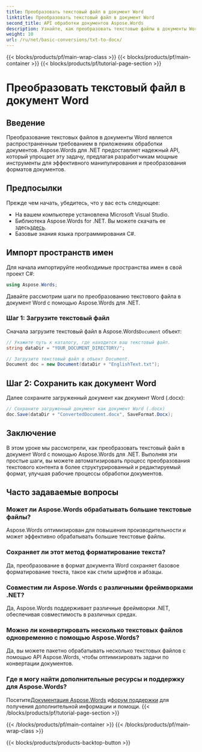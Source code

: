 ```yaml
---
title: Преобразовать текстовый файл в документ Word
linktitle: Преобразовать текстовый файл в документ Word
second_title: API обработки документов Aspose.Words
description: Узнайте, как преобразовать текстовые файлы в документы Word с помощью Aspose.Words для .NET. Эффективно управляйте преобразованиями документов с помощью нашего всеобъемлющего руководства.
weight: 10
url: /ru/net/basic-conversions/txt-to-docx/
---
```


{{< blocks/products/pf/main-wrap-class >}}
{{< blocks/products/pf/main-container >}}
{{< blocks/products/pf/tutorial-page-section >}}

# Преобразовать текстовый файл в документ Word

## Введение

Преобразование текстовых файлов в документы Word является распространенным требованием в приложениях обработки документов. Aspose.Words для .NET предоставляет надежный API, который упрощает эту задачу, предлагая разработчикам мощные инструменты для эффективного манипулирования и преобразования форматов документов.

## Предпосылки

Прежде чем начать, убедитесь, что у вас есть следующее:
- На вашем компьютере установлена Microsoft Visual Studio.
-  Библиотека Aspose.Words for .NET. Вы можете скачать ее здесь[здесь](https://releases.aspose.com/words/net/).
- Базовые знания языка программирования C#.

## Импорт пространств имен

Для начала импортируйте необходимые пространства имен в свой проект C#:
```csharp
using Aspose.Words;
```

Давайте рассмотрим шаги по преобразованию текстового файла в документ Word с помощью Aspose.Words для .NET.

### Шаг 1: Загрузите текстовый файл

 Сначала загрузите текстовый файл в Aspose.Words`Document` объект:
```csharp
// Укажите путь к каталогу, где находится ваш текстовый файл.
string dataDir = "YOUR_DOCUMENT_DIRECTORY/";

// Загрузите текстовый файл в объект Document.
Document doc = new Document(dataDir + "EnglishText.txt");
```

## Шаг 2: Сохранить как документ Word

Далее сохраните загруженный документ как документ Word (.docx):
```csharp
// Сохраните загруженный документ как документ Word (.docx)
doc.Save(dataDir + "ConvertedDocument.docx", SaveFormat.Docx);
```

## Заключение

В этом уроке мы рассмотрели, как преобразовать текстовый файл в документ Word с помощью Aspose.Words для .NET. Выполняя эти простые шаги, вы можете автоматизировать процесс преобразования текстового контента в более структурированный и редактируемый формат, улучшая рабочие процессы обработки документов.

## Часто задаваемые вопросы

### Может ли Aspose.Words обрабатывать большие текстовые файлы?
Aspose.Words оптимизирован для повышения производительности и может эффективно обрабатывать большие текстовые файлы.

### Сохраняет ли этот метод форматирование текста?
Да, преобразование в формат документа Word сохраняет базовое форматирование текста, такое как стили шрифтов и абзацы.

### Совместим ли Aspose.Words с различными фреймворками .NET?
Да, Aspose.Words поддерживает различные фреймворки .NET, обеспечивая совместимость в различных средах.

### Можно ли конвертировать несколько текстовых файлов одновременно с помощью Aspose.Words?
Да, вы можете пакетно обрабатывать несколько текстовых файлов с помощью API Aspose.Words, чтобы оптимизировать задачи по конвертации документов.

### Где я могу найти дополнительные ресурсы и поддержку для Aspose.Words?
 Посетите[Документация Aspose.Words](https://reference.aspose.com/words/net/) и[форум поддержки](https://forum.aspose.com/c/words/8) для получения дополнительной информации и помощи.
{{< /blocks/products/pf/tutorial-page-section >}}

{{< /blocks/products/pf/main-container >}}
{{< /blocks/products/pf/main-wrap-class >}}

{{< blocks/products/products-backtop-button >}}
